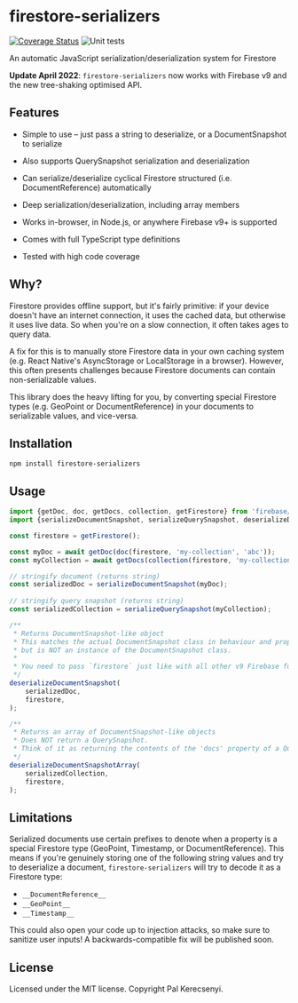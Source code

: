 # firestore-serializers
[![Coverage Status](https://coveralls.io/repos/github/palkerecsenyi/firestore-serializers/badge.svg?branch=master)](https://coveralls.io/github/palkerecsenyi/firestore-serializers?branch=master)
![Unit tests](https://github.com/palkerecsenyi/firestore-serializers/workflows/Unit%20tests/badge.svg)

An automatic JavaScript serialization/deserialization system for Firestore

**Update April 2022**: `firestore-serializers` now works with Firebase v9 and the new tree-shaking optimised API.

## Features
- Simple to use – just pass a string to deserialize, or a DocumentSnapshot to serialize

- Also supports QuerySnapshot serialization and deserialization

- Can serialize/deserialize cyclical Firestore structured (i.e. DocumentReference) automatically

- Deep serialization/deserialization, including array members

- Works in-browser, in Node.js, or anywhere Firebase v9+ is supported

- Comes with full TypeScript type definitions

- Tested with high code coverage

## Why?
Firestore provides offline support, but it's fairly primitive: if your device doesn't have an internet connection, it uses the cached data, but otherwise it uses live data. So when you're on a slow connection, it often takes ages to query data.

A fix for this is to manually store Firestore data in your own caching system (e.g. React Native's AsyncStorage or LocalStorage in a browser). However, this often presents challenges because Firestore documents can contain non-serializable values.

This library does the heavy lifting for you, by converting special Firestore types (e.g. GeoPoint or DocumentReference) in your documents to serializable values, and vice-versa.

## Installation
```
npm install firestore-serializers
```

## Usage
```typescript
import {getDoc, doc, getDocs, collection, getFirestore} from 'firebase/firestore';
import {serializeDocumentSnapshot, serializeQuerySnapshot, deserializeDocumentSnapshot, deserializeDocumentSnapshotArray} from "firestore-serializers";

const firestore = getFirestore();

const myDoc = await getDoc(doc(firestore, 'my-collection', 'abc'));
const myCollection = await getDocs(collection(firestore, 'my-collection'));

// stringify document (returns string)
const serializedDoc = serializeDocumentSnapshot(myDoc);
 
// stringify query snapshot (returns string)
const serializedCollection = serializeQuerySnapshot(myCollection);

/**
 * Returns DocumentSnapshot-like object
 * This matches the actual DocumentSnapshot class in behaviour and properties,
 * but is NOT an instance of the DocumentSnapshot class.
 * 
 * You need to pass `firestore` just like with all other v9 Firebase functions.
 */
deserializeDocumentSnapshot(
    serializedDoc,
    firestore,
);

/**
 * Returns an array of DocumentSnapshot-like objects
 * Does NOT return a QuerySnapshot.
 * Think of it as returning the contents of the 'docs' property of a QuerySnapshot.
 */
deserializeDocumentSnapshotArray(
    serializedCollection,
    firestore,
);
```

## Limitations
Serialized documents use certain prefixes to denote when a property is a special Firestore type (GeoPoint, Timestamp, or DocumentReference). This means if you're genuinely storing one of the following string values and try to deserialize a document, `firestore-serializers` will try to decode it as a Firestore type:

- `__DocumentReference__`
- `__GeoPoint__`
- `__Timestamp__`

This could also open your code up to injection attacks, so make sure to sanitize user inputs! A backwards-compatible fix will be published soon.

## License
Licensed under the MIT license. Copyright Pal Kerecsenyi.
